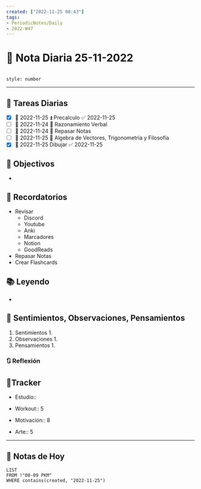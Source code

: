 ```yaml
---
created: ["2022-11-25 08:43"]
tags:
- PeriodicNotes/Daily
- 2022-W47
---
```


# 📅 Nota Diaria 25-11-2022
```toc

style: number

```

---
## 🔷 Tareas Diarias
- [x] 📅 2022-11-25 ⏫ Precalculo ✅ 2022-11-25
- [ ] 📅 2022-11-24 🔼 Razonamiento Verbal
- [ ] 📅 2022-11-24 🔼 Repasar Notas
- [ ] 📅 2022-11-25 🔽 Algebra de Vectores, Trigonometría y Filosofía
- [x] 📅 2022-11-25 Dibujar ✅ 2022-11-25

## 🎯 Objectivos
- 
## 📕 Recordatorios
- Revisar
	- Discord
	- Youtube
	- Anki
	- Marcadores
	- Notion
	- GoodReads
- Repasar Notas
- Crear Flashcards

## 📚 Leyendo
- 
## 💬 Sentimientos, Observaciones, Pensamientos 
1. Sentimientos
	1. 
2. Observaciones
	1. 
3. Pensamientos
	1. 
### 🔃 Reflexión

## 🔷Tracker

- Estudio::

- Workout:: 5

- Motivación:: 8

- Arte:: 5
---

## 📅 Notas de Hoy
```dataview
LIST 
FROM !"00-09 PKM" 
WHERE contains(created, "2022-11-25")
```